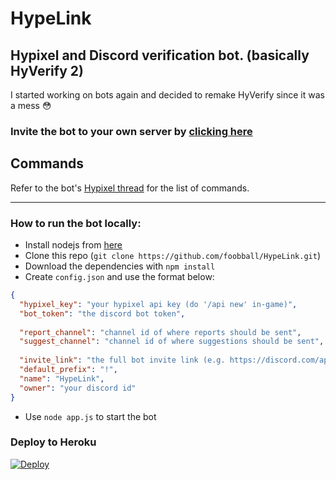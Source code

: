 # HypeLink
Hypixel and Discord verification bot. (basically HyVerify 2)
---
I started working on bots again and decided to remake HyVerify since it was a mess 😳

### Invite the bot to your own server by [clicking here](https://bonk.ml/invite)

## Commands

Refer to the bot's [Hypixel thread](https://hypixel.net/threads/hypelink-hypixel-and-discord-verification-bot.3843125/) for the list of commands.

---

### How to run the bot locally:

- Install nodejs from [here](https://nodejs.org/en/)
- Clone this repo (`git clone https://github.com/foobball/HypeLink.git`)
- Download the dependencies with `npm install`
- Create `config.json` and use the format below:
```json
{
  "hypixel_key": "your hypixel api key (do '/api new' in-game)",
  "bot_token": "the discord bot token",
  
  "report_channel": "channel id of where reports should be sent",
  "suggest_channel": "channel id of where suggestions should be sent",
  
  "invite_link": "the full bot invite link (e.g. https://discord.com/api/oauth2/authorize?client_id=478330652119400451&permissions=8&redirect_uri=https://bonk.ml/redir&response_type=code&scope=bot%20identify&response_type=code)",
  "default_prefix": "!",
  "name": "HypeLink",
  "owner": "your discord id"
}
```
- Use `node app.js` to start the bot

### Deploy to Heroku

<a href="https://heroku.com/deploy">
  <img src="https://www.herokucdn.com/deploy/button.svg" alt="Deploy">
</a>

